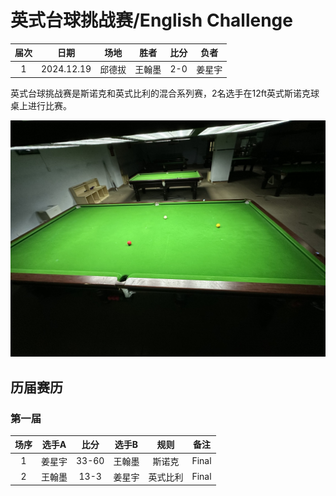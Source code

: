 # 英式台球挑战赛/English Challenge

| 届次 | 日期        | 场地   | 胜者   | 比分 | 负者  |
| :--: | :--------: | :----: | :---: | :--: | :---: |
| 1    | 2024.12.19 | 邱德拔 | 王翰墨 | 2-0 | 姜星宇 |

英式台球挑战赛是斯诺克和英式比利的混合系列赛，2名选手在12ft英式斯诺克球桌上进行比赛。

![](./img/english_challenge.jpg)

## 历届赛历

### 第一届

| 场序 | 选手A  | 比分  | 选手B   | 规则       | 备注  |
| :--: | :---: | :---: | :----: | :--------: | :---: |
| 1    | 姜星宇 | 33-60 | 王翰墨 | 斯诺克     | Final |
| 2    | 王翰墨 | 13-3  | 姜星宇 | 英式比利   | Final |

